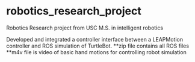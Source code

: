 # robotics_research_project
Robotics Research project from USC M.S. in intelligent robotics

Developed and integrated a controller interface between a LEAPMotion controller and ROS simulation of TurtleBot.
**zip file contains all ROS files
**m4v file is video of basic hand motions for controlling robot simulation
